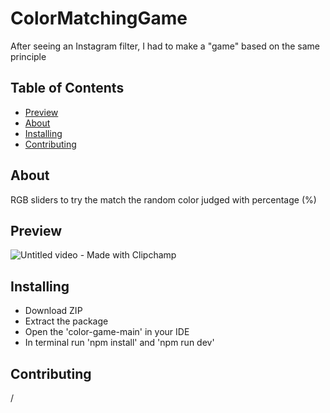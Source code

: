 # ColorMatchingGame 
After seeing an Instagram filter, I had to make a "game" based on the same principle

## Table of Contents

- [Preview](#preview)
- [About](#about)
- [Installing](#installing)
- [Contributing](#contributing)

## About
RGB sliders to try the match the random color judged with percentage (%)

## Preview
![Untitled video - Made with Clipchamp](https://github.com/dzajakeks/color-game/assets/83473422/2381976d-ee04-4b12-81c6-f1764561967c)

## Installing
- Download ZIP
- Extract the package
- Open the 'color-game-main' in your IDE
- In terminal run 'npm install' and 'npm run dev'

## Contributing
/
